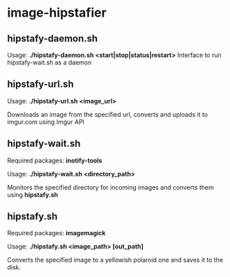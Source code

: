 # image-hipstafier

## hipstafy-daemon.sh
Usage: **./hipstafy-daemon.sh <start|stop|status|restart>**
Interface to run hipstafy-wait.sh as a daemon

## hipstafy-url.sh
Usage: **./hipstafy-url.sh <image_url>**

Downloads an image from the specified url, converts and uploads it to imgur.com using Imgur API

## hipstafy-wait.sh	
Required packages: **inotify-tools**

Usage: **./hipstafy-wait.sh	<directory_path>**

Monitors the specified directory for incoming images and converts them using **hipstafy.sh**

## hipstafy.sh
Required packages: **imagemagick**

Usage: **./hipstafy.sh <image_path> \[out_path\]**

Converts the specified image to a yellowish polaroid one and saves it to the disk.
